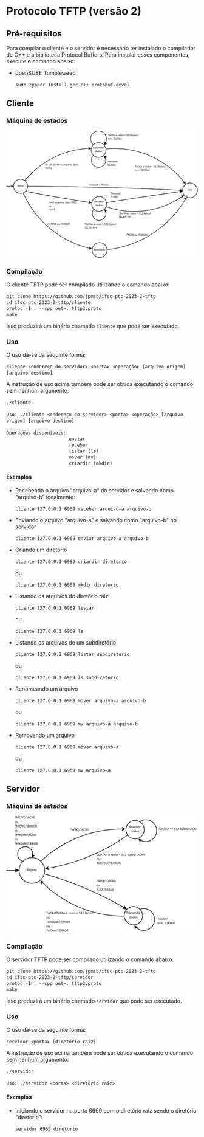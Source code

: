 # Protocolo TFTP (versão 2)

## Pré-requisitos

Para compilar o cliente e o servidor é necessário ter instalado o compilador de C++ e a biblioteca Protocol Buffers. Para instalar esses componentes, execute o comando abaixo:

- openSUSE Tumbleweed

    ```
    sudo zypper install gcc-c++ protobuf-devel
    ```

## Cliente
### Máquina de estados

![Máquina de estados finita comunicante do cliente TFTP](imagens/maquinas-de-estado/cliente.png)

### Compilação

O cliente TFTP pode ser compilado utilizando o comando abaixo:

```
git clone https://github.com/jpmsb/ifsc-ptc-2023-2-tftp
cd ifsc-ptc-2023-2-tftp/cliente
protoc -I . --cpp_out=. tftp2.proto
make
```

Isso produzirá um binário chamado `cliente` que pode ser executado.

### Uso

O uso dá-se da seguinte forma:

```
cliente <endereço do servidor> <porta> <operação> [arquivo origem] [arquivo destino]
```

A instrução de uso acima também pode ser obtida executando o comando sem nenhum argumento:

```
./cliente

Uso: ./cliente <endereço do servidor> <porta> <operação> [arquivo origem] [arquivo destino]

Operações disponíveis:
                       enviar
                       receber
                       listar (ls)
                       mover (mv)
                       criardir (mkdir)
```

#### Exemplos

 - Recebendo o arquivo "arquivo-a" do servidor e salvando como "arquivo-b" localmente:

    ```
    cliente 127.0.0.1 6969 receber arquivo-a arquivo-b
    ```

 - Enviando o arquivo "arquivo-a" e salvando como "arquivo-b" no servidor

    ```
    cliente 127.0.0.1 6969 enviar arquivo-a arquivo-b
    ```

- Criando um diretório

    ```
    cliente 127.0.0.1 6969 criardir diretorio
    ```

    ou

    ```
    cliente 127.0.0.1 6969 mkdir diretorio
    ```

- Listando os arquivos do diretório raiz

    ```
    cliente 127.0.0.1 6969 listar
    ```
    ou

    ```
    cliente 127.0.0.1 6969 ls
    ```

- Listando os arquivos de um subdiretório

    ```
    cliente 127.0.0.1 6969 listar subdiretorio
    ```
    ou

    ```
    cliente 127.0.0.1 6969 ls subdiretorio
    ```

- Renomeando um arquivo

    ```
    cliente 127.0.0.1 6969 mover arquivo-a arquivo-b
    ```
    ou

    ```
    cliente 127.0.0.1 6969 mv arquivo-a arquivo-b
    ```

- Removendo um arquivo

    ```
    cliente 127.0.0.1 6969 mover arquivo-a
    ```
    ou

    ```
    cliente 127.0.0.1 6969 mv arquivo-a
    ```

## Servidor

### Máquina de estados

![Máquina de estados finita comunicante do servidor TFTP](imagens/maquinas-de-estado/servidor.png)

### Compilação

O servidor TFTP pode ser compilado utilizando o comando abaixo:

```
git clone https://github.com/jpmsb/ifsc-ptc-2023-2-tftp
cd ifsc-ptc-2023-2-tftp/servidor
protoc -I . --cpp_out=. tftp2.proto
make
```

Isso produzirá um binário chamado `servidor` que pode ser executado.

### Uso

O uso dá-se da seguinte forma:

```
servidor <porta> [diretório raiz]
```

A instrução de uso acima também pode ser obtida executando o comando sem nenhum argumento:

```
./servidor

Uso: ./servidor <porta> <diretório raiz>
```

#### Exemplos

 - Iniciando o servidor na porta 6969 com o diretório raiz sendo o diretório "diretorio":

    ```
    servidor 6969 diretorio
    ```